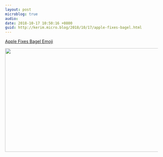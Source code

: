 ```yaml
---
layout: post
microblog: true
audio: 
date: 2018-10-17 10:50:16 +0800
guid: http://kerim.micro.blog/2018/10/17/apple-fixes-bagel.html
---
```

[Apple Fixes Bagel Emoji](https://blog.emojipedia.org/apple-fixes-bagel-emoji/)

<img src="http://micro.oxus.net/uploads/2018/97f8969cf4.jpg" width="600" height="341" />
